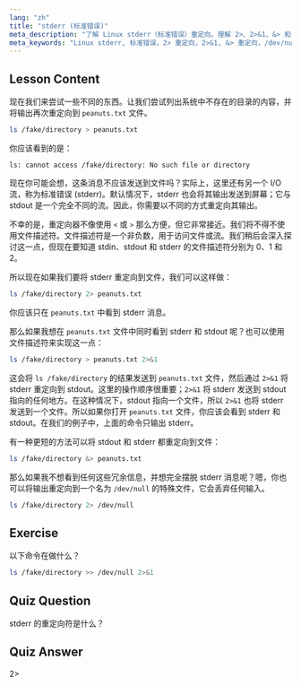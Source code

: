```yaml
---
lang: "zh"
title: "stderr (标准错误)"
meta_description: "了解 Linux stderr（标准错误）重定向。理解 2>、2>&1、&> 和 /dev/null 用于 Bash 中的错误处理。提高您的 Linux 命令行技能！"
meta_keywords: "Linux stderr, 标准错误，2> 重定向，2>&1, &> 重定向，/dev/null, Bash 错误处理，Linux 教程，Linux 初学者"
---
```


## Lesson Content

现在我们来尝试一些不同的东西。让我们尝试列出系统中不存在的目录的内容，并将输出再次重定向到 `peanuts.txt` 文件。

```bash
ls /fake/directory > peanuts.txt
```

你应该看到的是：

```plaintext
ls: cannot access /fake/directory: No such file or directory
```

现在你可能会想，这条消息不应该发送到文件吗？实际上，这里还有另一个 I/O 流，称为标准错误 (stderr)。默认情况下，stderr 也会将其输出发送到屏幕；它与 stdout 是一个完全不同的流。因此，你需要以不同的方式重定向其输出。

不幸的是，重定向器不像使用 `<` 或 `>` 那么方便，但它非常接近。我们将不得不使用文件描述符。文件描述符是一个非负数，用于访问文件或流。我们稍后会深入探讨这一点，但现在要知道 stdin、stdout 和 stderr 的文件描述符分别为 0、1 和 2。

所以现在如果我们要将 stderr 重定向到文件，我们可以这样做：

```bash
ls /fake/directory 2> peanuts.txt
```

你应该只在 `peanuts.txt` 中看到 stderr 消息。

那么如果我想在 `peanuts.txt` 文件中同时看到 stderr 和 stdout 呢？也可以使用文件描述符来实现这一点：

```bash
ls /fake/directory > peanuts.txt 2>&1
```

这会将 `ls /fake/directory` 的结果发送到 `peanuts.txt` 文件，然后通过 `2>&1` 将 stderr 重定向到 stdout。这里的操作顺序很重要；`2>&1` 将 stderr 发送到 stdout 指向的任何地方。在这种情况下，stdout 指向一个文件，所以 `2>&1` 也将 stderr 发送到一个文件。所以如果你打开 `peanuts.txt` 文件，你应该会看到 stderr 和 stdout。在我们的例子中，上面的命令只输出 stderr。

有一种更短的方法可以将 stdout 和 stderr 都重定向到文件：

```bash
ls /fake/directory &> peanuts.txt
```

那么如果我不想看到任何这些冗余信息，并想完全摆脱 stderr 消息呢？嗯，你也可以将输出重定向到一个名为 `/dev/null` 的特殊文件，它会丢弃任何输入。

```bash
ls /fake/directory 2> /dev/null
```

## Exercise

以下命令在做什么？

```bash
ls /fake/directory >> /dev/null 2>&1
```

## Quiz Question

stderr 的重定向符是什么？

## Quiz Answer

2>
